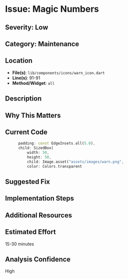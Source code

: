 # Issue: Magic Numbers

## Severity: Low

## Category: Maintenance

## Location
- **File(s)**: `lib/components/icons/warn_icon.dart`
- **Line(s)**: 91-91
- **Method/Widget**: `all`

## Description


## Why This Matters


## Current Code
```dart
      padding: const EdgeInsets.all(5.0),
      child: SizedBox(
          width: 50,
          height: 50,
          child: Image.asset("assets/images/warn.png", 
          color: Colors.transparent
```

## Suggested Fix


## Implementation Steps


## Additional Resources


## Estimated Effort
15-30 minutes

## Analysis Confidence
High
